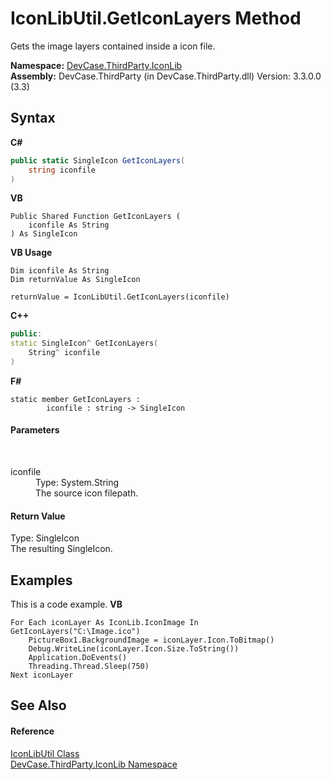 # IconLibUtil.GetIconLayers Method 
 

Gets the image layers contained inside a icon file.

**Namespace:**&nbsp;<a href="N_DevCase_ThirdParty_IconLib">DevCase.ThirdParty.IconLib</a><br />**Assembly:**&nbsp;DevCase.ThirdParty (in DevCase.ThirdParty.dll) Version: 3.3.0.0 (3.3)

## Syntax

**C#**<br />
``` C#
public static SingleIcon GetIconLayers(
	string iconfile
)
```

**VB**<br />
``` VB
Public Shared Function GetIconLayers ( 
	iconfile As String
) As SingleIcon
```

**VB Usage**<br />
``` VB Usage
Dim iconfile As String
Dim returnValue As SingleIcon

returnValue = IconLibUtil.GetIconLayers(iconfile)
```

**C++**<br />
``` C++
public:
static SingleIcon^ GetIconLayers(
	String^ iconfile
)
```

**F#**<br />
``` F#
static member GetIconLayers : 
        iconfile : string -> SingleIcon 

```


#### Parameters
&nbsp;<dl><dt>iconfile</dt><dd>Type: System.String<br />The source icon filepath.</dd></dl>

#### Return Value
Type: SingleIcon<br />The resulting SingleIcon.

## Examples
This is a code example. 
**VB**<br />
``` VB
For Each iconLayer As IconLib.IconImage In GetIconLayers("C:\Image.ico")
    PictureBox1.BackgroundImage = iconLayer.Icon.ToBitmap()
    Debug.WriteLine(iconLayer.Icon.Size.ToString())
    Application.DoEvents()
    Threading.Thread.Sleep(750)
Next iconLayer
```


## See Also


#### Reference
<a href="T_DevCase_ThirdParty_IconLib_IconLibUtil">IconLibUtil Class</a><br /><a href="N_DevCase_ThirdParty_IconLib">DevCase.ThirdParty.IconLib Namespace</a><br />